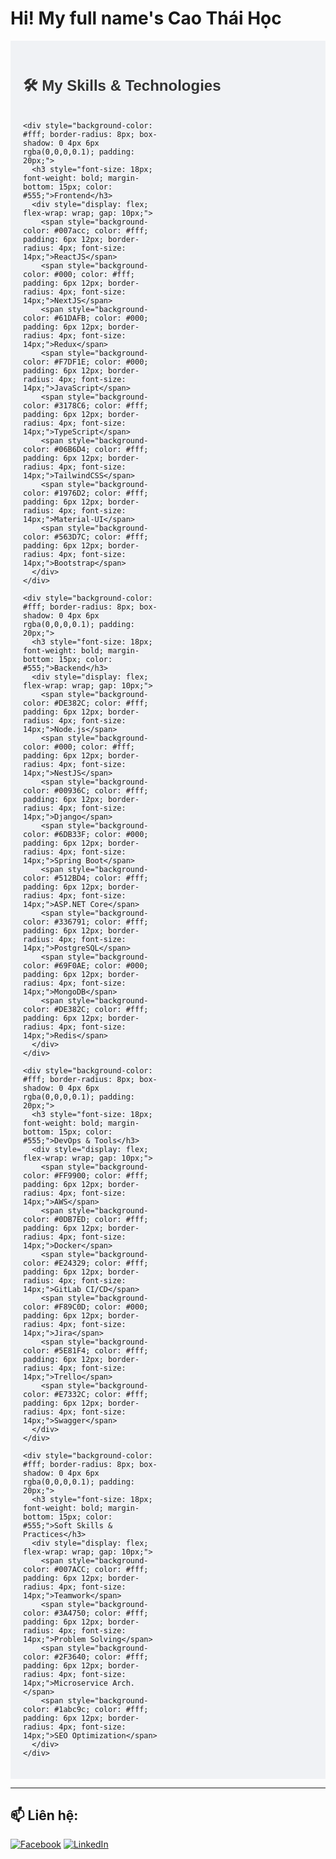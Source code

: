 # Hi! My full name's Cao Thái Học

<div style="font-family: Arial, sans-serif; padding: 20px; background-color: #f0f2f5;">
  <h2 style="font-size: 24px; font-weight: bold; color: #333;">
    <span role="img" aria-label="tools">🛠️</span> My Skills & Technologies
  </h2>
  
  <div style="display: grid; grid-template-columns: 1fr 1fr; gap: 20px; margin-top: 20px;">
    
    <div style="background-color: #fff; border-radius: 8px; box-shadow: 0 4px 6px rgba(0,0,0,0.1); padding: 20px;">
      <h3 style="font-size: 18px; font-weight: bold; margin-bottom: 15px; color: #555;">Frontend</h3>
      <div style="display: flex; flex-wrap: wrap; gap: 10px;">
        <span style="background-color: #007acc; color: #fff; padding: 6px 12px; border-radius: 4px; font-size: 14px;">ReactJS</span>
        <span style="background-color: #000; color: #fff; padding: 6px 12px; border-radius: 4px; font-size: 14px;">NextJS</span>
        <span style="background-color: #61DAFB; color: #000; padding: 6px 12px; border-radius: 4px; font-size: 14px;">Redux</span>
        <span style="background-color: #F7DF1E; color: #000; padding: 6px 12px; border-radius: 4px; font-size: 14px;">JavaScript</span>
        <span style="background-color: #3178C6; color: #fff; padding: 6px 12px; border-radius: 4px; font-size: 14px;">TypeScript</span>
        <span style="background-color: #06B6D4; color: #fff; padding: 6px 12px; border-radius: 4px; font-size: 14px;">TailwindCSS</span>
        <span style="background-color: #1976D2; color: #fff; padding: 6px 12px; border-radius: 4px; font-size: 14px;">Material-UI</span>
        <span style="background-color: #563D7C; color: #fff; padding: 6px 12px; border-radius: 4px; font-size: 14px;">Bootstrap</span>
      </div>
    </div>
    
    <div style="background-color: #fff; border-radius: 8px; box-shadow: 0 4px 6px rgba(0,0,0,0.1); padding: 20px;">
      <h3 style="font-size: 18px; font-weight: bold; margin-bottom: 15px; color: #555;">Backend</h3>
      <div style="display: flex; flex-wrap: wrap; gap: 10px;">
        <span style="background-color: #DE382C; color: #fff; padding: 6px 12px; border-radius: 4px; font-size: 14px;">Node.js</span>
        <span style="background-color: #000; color: #fff; padding: 6px 12px; border-radius: 4px; font-size: 14px;">NestJS</span>
        <span style="background-color: #00936C; color: #fff; padding: 6px 12px; border-radius: 4px; font-size: 14px;">Django</span>
        <span style="background-color: #6DB33F; color: #000; padding: 6px 12px; border-radius: 4px; font-size: 14px;">Spring Boot</span>
        <span style="background-color: #512BD4; color: #fff; padding: 6px 12px; border-radius: 4px; font-size: 14px;">ASP.NET Core</span>
        <span style="background-color: #336791; color: #fff; padding: 6px 12px; border-radius: 4px; font-size: 14px;">PostgreSQL</span>
        <span style="background-color: #69F0AE; color: #000; padding: 6px 12px; border-radius: 4px; font-size: 14px;">MongoDB</span>
        <span style="background-color: #DE382C; color: #fff; padding: 6px 12px; border-radius: 4px; font-size: 14px;">Redis</span>
      </div>
    </div>
    
    <div style="background-color: #fff; border-radius: 8px; box-shadow: 0 4px 6px rgba(0,0,0,0.1); padding: 20px;">
      <h3 style="font-size: 18px; font-weight: bold; margin-bottom: 15px; color: #555;">DevOps & Tools</h3>
      <div style="display: flex; flex-wrap: wrap; gap: 10px;">
        <span style="background-color: #FF9900; color: #fff; padding: 6px 12px; border-radius: 4px; font-size: 14px;">AWS</span>
        <span style="background-color: #0DB7ED; color: #fff; padding: 6px 12px; border-radius: 4px; font-size: 14px;">Docker</span>
        <span style="background-color: #E24329; color: #fff; padding: 6px 12px; border-radius: 4px; font-size: 14px;">GitLab CI/CD</span>
        <span style="background-color: #F89C0D; color: #000; padding: 6px 12px; border-radius: 4px; font-size: 14px;">Jira</span>
        <span style="background-color: #5E81F4; color: #fff; padding: 6px 12px; border-radius: 4px; font-size: 14px;">Trello</span>
        <span style="background-color: #E7332C; color: #fff; padding: 6px 12px; border-radius: 4px; font-size: 14px;">Swagger</span>
      </div>
    </div>
    
    <div style="background-color: #fff; border-radius: 8px; box-shadow: 0 4px 6px rgba(0,0,0,0.1); padding: 20px;">
      <h3 style="font-size: 18px; font-weight: bold; margin-bottom: 15px; color: #555;">Soft Skills & Practices</h3>
      <div style="display: flex; flex-wrap: wrap; gap: 10px;">
        <span style="background-color: #007ACC; color: #fff; padding: 6px 12px; border-radius: 4px; font-size: 14px;">Teamwork</span>
        <span style="background-color: #3A4750; color: #fff; padding: 6px 12px; border-radius: 4px; font-size: 14px;">Problem Solving</span>
        <span style="background-color: #2F3640; color: #fff; padding: 6px 12px; border-radius: 4px; font-size: 14px;">Microservice Arch.</span>
        <span style="background-color: #1abc9c; color: #fff; padding: 6px 12px; border-radius: 4px; font-size: 14px;">SEO Optimization</span>
      </div>
    </div>

  </div>
</div>

---

## 📫 Liên hệ:
[![Facebook](https://img.shields.io/badge/Facebook-1877F2?style=for-the-badge&logo=facebook&logoColor=white)]([https://www.facebook.com/Leebask.K](https://www.facebook.com/thaihoc.cao.9/))
[![LinkedIn](https://img.shields.io/badge/LinkedIn-0A66C2?style=for-the-badge&logo=linkedin&logoColor=white)](https://www.linkedin.com/in/cao-thai-hoc-56049523b/)
